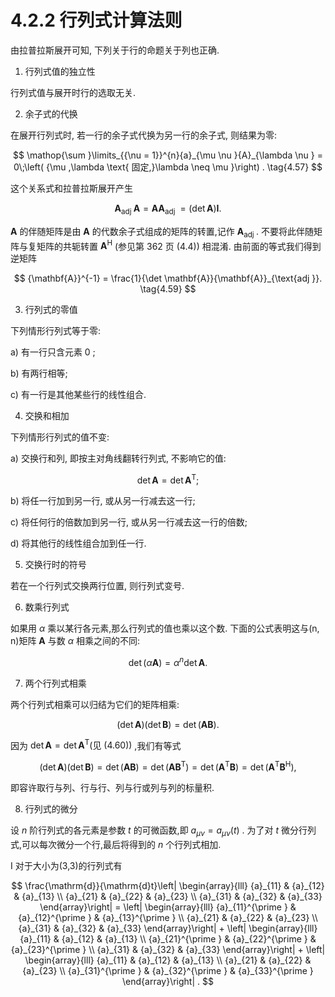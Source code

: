 # 4.2.2 行列式计算法则

由拉普拉斯展开可知, 下列关于行的命题关于列也正确.

1. 行列式值的独立性

行列式值与展开时行的选取无关.

2. 余子式的代换

在展开行列式时, 若一行的余子式代换为另一行的余子式, 则结果为零:

$$
\mathop{\sum }\limits_{{\nu  = 1}}^{n}{a}_{\mu \nu }{A}_{\lambda \nu } = 0\;\left( {\mu ,\lambda \text{ 固定,}\lambda  \neq  \mu }\right) . \tag{4.57}
$$

这个关系式和拉普拉斯展开产生

$$
{\mathbf{A}}_{\text{adj }}\mathbf{A} = \mathbf{A}{\mathbf{A}}_{\text{adj }} = \left( {\det \mathbf{A}}\right) \mathbf{I}. \tag{4.58}
$$

$\mathbf{A}$ 的伴随矩阵是由 $\mathbf{A}$ 的代数余子式组成的矩阵的转置,记作 ${\mathbf{A}}_{\text{adj }}$ . 不要将此伴随矩阵与复矩阵的共轭转置 ${\mathbf{A}}^{\mathrm{H}}$ (参见第 362 页 (4.4)) 相混淆. 由前面的等式我们得到逆矩阵

$$
{\mathbf{A}}^{-1} = \frac{1}{\det \mathbf{A}}{\mathbf{A}}_{\text{adj }}. \tag{4.59}
$$

3. 行列式的零值

下列情形行列式等于零:

a) 有一行只含元素 0 ;

b) 有两行相等;

c) 有一行是其他某些行的线性组合.

4. 交换和相加

下列情形行列式的值不变:

a) 交换行和列, 即按主对角线翻转行列式, 不影响它的值:

$$
\det \mathbf{A} = \det {\mathbf{A}}^{\mathrm{T}}; \tag{4.60}
$$

b) 将任一行加到另一行, 或从另一行减去这一行;

c) 将任何行的倍数加到另一行, 或从另一行减去这一行的倍数;

d) 将其他行的线性组合加到任一行.

5. 交换行时的符号

若在一个行列式交换两行位置, 则行列式变号.

6. 数乘行列式

如果用 $\alpha$ 乘以某行各元素,那么行列式的值也乘以这个数. 下面的公式表明这与(n, n)矩阵 $\mathbf{A}$ 与数 $\alpha$ 相乘之间的不同:

$$
\det \left( {\alpha \mathbf{A}}\right)  = {\alpha }^{n}\det \mathbf{A}. \tag{4.61}
$$

7. 两个行列式相乘

两个行列式相乘可以归结为它们的矩阵相乘:

$$
\left( {\det \mathbf{A}}\right) \left( {\det \mathbf{B}}\right)  = \det \left( {\mathbf{A}\mathbf{B}}\right) . \tag{4.62}
$$

因为 $\det \mathbf{A} = \det {\mathbf{A}}^{\mathrm{T}}\left( {\text{见 }\left( {4.60}\right) }\right)$ ,我们有等式

$$
\left( {\det \mathbf{A}}\right) \left( {\det \mathbf{B}}\right)  = \det \left( {\mathbf{A}\mathbf{B}}\right)  = \det \left( {\mathbf{A}{\mathbf{B}}^{\mathrm{T}}}\right)  = \det \left( {{\mathbf{A}}^{\mathrm{T}}\mathbf{B}}\right)  = \det \left( {{\mathbf{A}}^{\mathrm{T}}{\mathbf{B}}^{\mathrm{H}}}\right) , \tag{4.63}
$$

即容许取行与列、行与行、列与行或列与列的标量积.

8. 行列式的微分

设 $n$ 阶行列式的各元素是参数 $t$ 的可微函数,即 ${a}_{\mu \nu } = {a}_{\mu \nu }\left( t\right)$ . 为了对 $t$ 微分行列式,可以每次微分一个行,最后将得到的 $n$ 个行列式相加.

I 对于大小为(3,3)的行列式有

$$
\frac{\mathrm{d}}{\mathrm{d}t}\left| \begin{array}{lll} {a}_{11} & {a}_{12} & {a}_{13} \\  {a}_{21} & {a}_{22} & {a}_{23} \\  {a}_{31} & {a}_{32} & {a}_{33} \end{array}\right|  = \left| \begin{array}{lll} {a}_{11}^{\prime } & {a}_{12}^{\prime } & {a}_{13}^{\prime } \\  {a}_{21} & {a}_{22} & {a}_{23} \\  {a}_{31} & {a}_{32} & {a}_{33} \end{array}\right|  + \left| \begin{array}{lll} {a}_{11} & {a}_{12} & {a}_{13} \\  {a}_{21}^{\prime } & {a}_{22}^{\prime } & {a}_{23}^{\prime } \\  {a}_{31} & {a}_{32} & {a}_{33} \end{array}\right|  + \left| \begin{array}{lll} {a}_{11} & {a}_{12} & {a}_{13} \\  {a}_{21} & {a}_{22} & {a}_{23} \\  {a}_{31}^{\prime } & {a}_{32}^{\prime } & {a}_{33}^{\prime } \end{array}\right| .
$$
